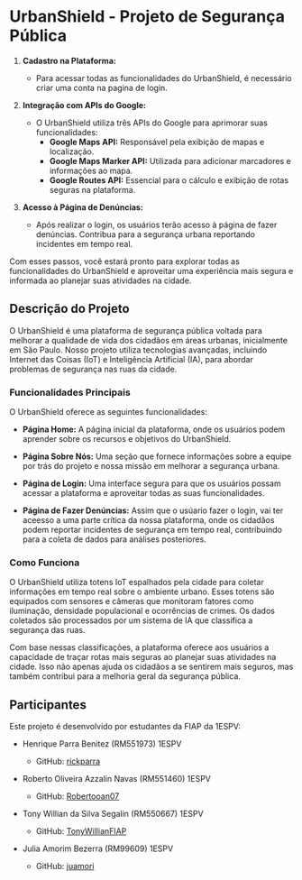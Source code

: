 # UrbanShield - Projeto de Segurança Pública

1. **Cadastro na Plataforma:**
   - Para acessar todas as funcionalidades do UrbanShield, é necessário criar uma conta na pagina de login.

2. **Integração com APIs do Google:**
   - O UrbanShield utiliza três APIs do Google para aprimorar suas funcionalidades:
     - **Google Maps API:** Responsável pela exibição de mapas e localização.
     - **Google Maps Marker API:** Utilizada para adicionar marcadores e informações ao mapa.
     - **Google Routes API:** Essencial para o cálculo e exibição de rotas seguras na plataforma.

3. **Acesso à Página de Denúncias:**
   - Após realizar o login, os usuários terão acesso à página de fazer denúncias. Contribua para a segurança urbana reportando incidentes em tempo real.

Com esses passos, você estará pronto para explorar todas as funcionalidades do UrbanShield e aproveitar uma experiência mais segura e informada ao planejar suas atividades na cidade.

## Descrição do Projeto

O UrbanShield é uma plataforma de segurança pública voltada para melhorar a qualidade de vida dos cidadãos em áreas urbanas, inicialmente em São Paulo. Nosso projeto utiliza tecnologias avançadas, incluindo Internet das Coisas (IoT) e Inteligência Artificial (IA), para abordar problemas de segurança nas ruas da cidade.

### Funcionalidades Principais

O UrbanShield oferece as seguintes funcionalidades:

- **Página Home:** A página inicial da plataforma, onde os usuários podem aprender sobre os recursos e objetivos do UrbanShield.

- **Página Sobre Nós:** Uma seção que fornece informações sobre a equipe por trás do projeto e nossa missão em melhorar a segurança urbana.

- **Página de Login:** Uma interface segura para que os usuários possam acessar a plataforma e aproveitar todas as suas funcionalidades.

- **Página de Fazer Denúncias:** Assim que o usúario fazer o login, vai ter aceesso a uma parte crítica da nossa plataforma, onde os cidadãos podem reportar incidentes de segurança em tempo real, contribuindo para a coleta de dados para análises posteriores.

### Como Funciona

O UrbanShield utiliza totens IoT espalhados pela cidade para coletar informações em tempo real sobre o ambiente urbano. Esses totens são equipados com sensores e câmeras que monitoram fatores como iluminação, densidade populacional e ocorrências de crimes. Os dados coletados são processados por um sistema de IA que classifica a segurança das ruas.

Com base nessas classificações, a plataforma oferece aos usuários a capacidade de traçar rotas mais seguras ao planejar suas atividades na cidade. Isso não apenas ajuda os cidadãos a se sentirem mais seguros, mas também contribui para a melhoria geral da segurança pública.

## Participantes

Este projeto é desenvolvido por estudantes da FIAP da 1ESPV:

- Henrique Parra Benitez (RM551973) 1ESPV
  - GitHub: [rickparra](https://github.com/rickparra)

- Roberto Oliveira Azzalin Navas (RM551460) 1ESPV
  - GitHub: [Robertooan07](https://github.com/Robertooan07)

- Tony Willian da Silva Segalin (RM550667) 1ESPV
  - GitHub: [TonyWillianFIAP](https://github.com/TonyWillianFIAP)

- Julia Amorim Bezerra (RM99609) 1ESPV
  - GitHub: [juamori](https://github.com/juamori)
